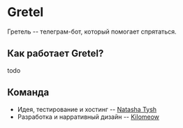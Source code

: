 # Gretel

Гретель -- телеграм-бот, который помогает спрятаться.

## Как работает Gretel?

todo

## Команда
+ Идея, тестирование и хостинг -- [Natasha Tysh](https://github.com/ntysh)
+ Разработка и нарративный дизайн -- [Kilomeow](https://github.com/kilomeow)
